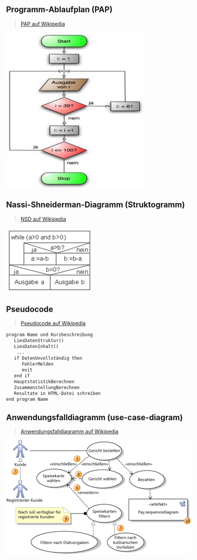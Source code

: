 ## Programm-Ablaufplan (PAP)
> [PAP auf Wikipedia](https://de.wikipedia.org/wiki/Programmablaufplan)

![PAP](pap.jpg)


## Nassi-Shneiderman-Diagramm (Struktogramm)
> [NSD auf Wikipedia](https://de.wikipedia.org/wiki/Nassi-Shneiderman-Diagramm)

![NSD](nsd.png)

## Pseudocode
> [Pseudocode auf Wikipedia](https://de.wikipedia.org/wiki/Pseudocode)

```
program Name und Kurzbeschreibung
   LiesDatenStruktur()
   LiesDatenInhalt()
    ...
   if DatenUnvollständig then
      FehlerMelden 
      exit
   end if
   HauptstatistikBerechnen
   ZusammenstellungBerechnen
   Resultate in HTML-Datei schreiben
end program Name
```

## Anwendungsfalldiagramm (use-case-diagram)
> [Anwendungsfalldiagramm auf Wikipedia](https://de.wikipedia.org/wiki/Anwendungsfalldiagramm)

![ucd](ucd.png)